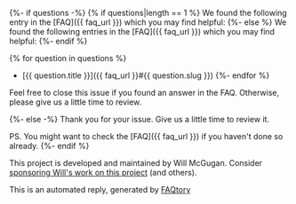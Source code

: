 {%- if questions -%}
{% if questions|length == 1 %}
We found the following entry in the [FAQ]({{ faq_url }}) which you may find helpful:
{%- else %}
We found the following entries in the [FAQ]({{ faq_url }}) which you may find helpful:
{%- endif %}

{% for question in questions %}
- [{{ question.title }}]({{ faq_url }}#{{ question.slug }})
{%- endfor %}

Feel free to close this issue if you found an answer in the FAQ. Otherwise, please give us a little time to review.

{%- else -%}
Thank you for your issue. Give us a little time to review it.

PS. You might want to check the [FAQ]({{ faq_url }}) if you haven't done so already.
{%- endif %}

This project is developed and maintained by Will McGugan. Consider [sponsoring Will's work on this project](https://github.com/sponsors/willmcgugan) (and others).

This is an automated reply, generated by [FAQtory](https://github.com/willmcgugan/faqtory)
